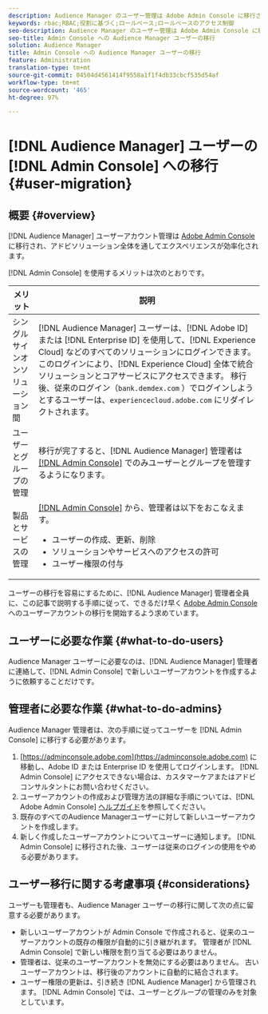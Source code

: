 ```yaml
---
description: Audience Manager のユーザー管理は Adobe Admin Console に移行されます。この記事では、ユーザー移行の準備に必要な作業と移行完了後の変更点について説明します。
keywords: rbac;RBAC;役割に基づく;ロールベース;ロールベースのアクセス制御
seo-description: Audience Manager のユーザー管理は Adobe Admin Console に移行されます。この記事では、ユーザー移行の準備に必要な作業と移行完了後の変更点について説明します。
seo-title: Admin Console への Audience Manager ユーザーの移行
solution: Audience Manager
title: Admin Console への Audience Manager ユーザーの移行
feature: Administration
translation-type: tm+mt
source-git-commit: 04504d4561414f9558a1f1f4db33cbcf535d54af
workflow-type: tm+mt
source-wordcount: '465'
ht-degree: 97%

---
```



# [!DNL Audience Manager] ユーザーの [!DNL Admin Console] への移行 {#user-migration}

## 概要 {#overview}

[!DNL Audience Manager] ユーザーアカウント管理は [Adobe Admin Console](https://helpx.adobe.com/jp/enterprise/using/admin-console.html) に移行され、アドビソリューション全体を通してエクスペリエンスが効率化されます。

 [!DNL Admin Console] を使用するメリットは次のとおりです。

| メリット | 説明 |
|---|---|
| シングルサインオンソリューション間 | [!DNL Audience Manager] ユーザーは、[!DNL Adobe ID] または [!DNL Enterprise ID] を使用して、[!DNL Experience Cloud] などのすべてのソリューションにログインできます。このログインにより、[!DNL Experience Cloud] 全体で統合ソリューションとコアサービスにアクセスできます。 移行後、従来のログイン（`bank.demdex.com` ）でログインしようとするユーザーは、`experiencecloud.adobe.com` にリダイレクトされます。 |
| ユーザーとグループの管理 | 移行が完了すると、[!DNL Audience Manager] 管理者は [[!DNL Admin Console]](http://adminconsole.adobe.com/enterprise/) でのみユーザーとグループを管理するようになります。 |
| 製品とサービスの管理 | [[!DNL Admin Console]](http://adminconsole.adobe.com/enterprise/) から、管理者は以下をおこなえます。 <ul><li>ユーザーの作成、更新、削除</li><li>ソリューションやサービスへのアクセスの許可</li><li>ユーザー権限の付与</li></ul> |

ユーザーの移行を容易にするために、[!DNL Audience Manager] 管理者全員に、この記事で説明する手順に従って、できるだけ早く [Adobe Admin Console](https://helpx.adobe.com/enterprise/using/admin-console.html) へのユーザーアカウントの移行を開始するよう求めています。

## ユーザーに必要な作業 {#what-to-do-users}

Audience Manager ユーザーに必要なのは、[!DNL Audience Manager] 管理者に連絡して、[!DNL Admin Console] で新しいユーザーアカウントを作成するように依頼することだけです。

## 管理者に必要な作業 {#what-to-do-admins}

Audience Manager 管理者は、次の手順に従ってユーザーを [!DNL Admin Console] に移行する必要があります。

1. [https://adminconsole.adobe.com](https://adminconsole.adobe.com) に移動し、Adobe ID または Enterprise ID を使用してログインします。 [!DNL Admin Console] にアクセスできない場合は、カスタマーケアまたはアドビコンサルタントにお問い合わせください。
2. ユーザーアカウントの作成および管理方法の詳細な手順については、[!DNL Adobe Admin Console] [ヘルプガイド](https://helpx.adobe.com/jp/enterprise/admin-guide.html/enterprise/using/users.ug.html)を参照してください。
3. 既存のすべてのAudience Managerユーザーに対して新しいユーザーアカウントを作成します。
4. 新しく作成したユーザーアカウントについてユーザーに通知します。 [!DNL Admin Console] に移行された後、ユーザーは従来のログインの使用をやめる必要があります。

## ユーザー移行に関する考慮事項 {#considerations}

ユーザーも管理者も、Audience Manager ユーザーの移行に関して次の点に留意する必要があります。

* 新しいユーザーアカウントが Admin Console で作成されると、従来のユーザーアカウントの既存の権限が自動的に引き継がれます。 管理者が [!DNL Admin Console] で新しい権限を割り当てる必要はありません。
* 管理者は、従来のユーザーアカウントを無効にする必要はありません。 古いユーザーアカウントは、移行後のアカウントに自動的に結合されます。
* ユーザー権限の更新は、引き続き [!DNL Audience Manager] から管理されます。 [!DNL Admin Console] では、ユーザーとグループの管理のみを対象としています。
